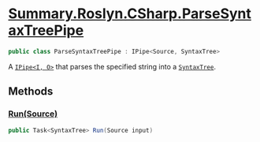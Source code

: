 # [Summary.Roslyn.CSharp.ParseSyntaxTreePipe](../src/Plugins/Roslyn/CSharp/ParseSyntaxTreePipe.cs#L11)
```cs
public class ParseSyntaxTreePipe : IPipe<Source, SyntaxTree>
```

A [`IPipe<I, O>`](./Summary.Pipes.IPipe{I,O}.md) that parses the specified string into a <u>`SyntaxTree`</u>.

## Methods
### [Run(Source)](../src/Plugins/Roslyn/CSharp/ParseSyntaxTreePipe.cs#L13)
```cs
public Task<SyntaxTree> Run(Source input)
```


